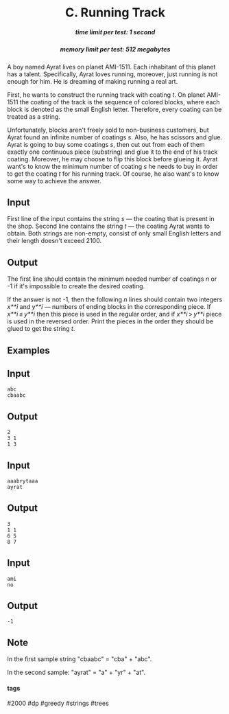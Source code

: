 <h1 style='text-align: center;'> C. Running Track</h1>

<h5 style='text-align: center;'>time limit per test: 1 second</h5>
<h5 style='text-align: center;'>memory limit per test: 512 megabytes</h5>

A boy named Ayrat lives on planet AMI-1511. Each inhabitant of this planet has a talent. Specifically, Ayrat loves running, moreover, just running is not enough for him. He is dreaming of making running a real art.

First, he wants to construct the running track with coating *t*. On planet AMI-1511 the coating of the track is the sequence of colored blocks, where each block is denoted as the small English letter. Therefore, every coating can be treated as a string.

Unfortunately, blocks aren't freely sold to non-business customers, but Ayrat found an infinite number of coatings *s*. Also, he has scissors and glue. Ayrat is going to buy some coatings *s*, then cut out from each of them exactly one continuous piece (substring) and glue it to the end of his track coating. Moreover, he may choose to flip this block before glueing it. Ayrat want's to know the minimum number of coating *s* he needs to buy in order to get the coating *t* for his running track. Of course, he also want's to know some way to achieve the answer.

## Input

First line of the input contains the string *s* — the coating that is present in the shop. Second line contains the string *t* — the coating Ayrat wants to obtain. Both strings are non-empty, consist of only small English letters and their length doesn't exceed 2100.

## Output

The first line should contain the minimum needed number of coatings *n* or -1 if it's impossible to create the desired coating.

If the answer is not -1, then the following *n* lines should contain two integers *x**i* and *y**i* — numbers of ending blocks in the corresponding piece. If *x**i* ≤ *y**i* then this piece is used in the regular order, and if *x**i* > *y**i* piece is used in the reversed order. Print the pieces in the order they should be glued to get the string *t*.

## Examples

## Input


```
abc  
cbaabc  

```
## Output


```
2  
3 1  
1 3  

```
## Input


```
aaabrytaaa  
ayrat  

```
## Output


```
3  
1 1  
6 5  
8 7  

```
## Input


```
ami  
no  

```
## Output


```
-1  

```
## Note

In the first sample string "cbaabc" = "cba" + "abc".

In the second sample: "ayrat" = "a" + "yr" + "at".



#### tags 

#2000 #dp #greedy #strings #trees 